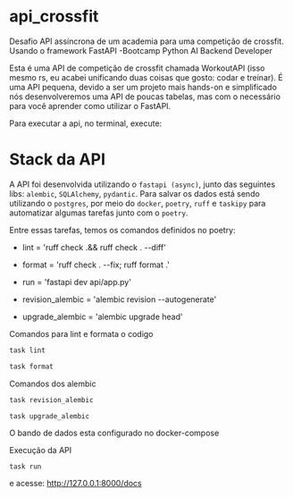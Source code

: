# api_crossfit
Desafio API assíncrona de um academia para uma competição de crossfit. Usando o framework FastAPI -Bootcamp Python AI Backend Developer 

Esta é uma API de competição de crossfit chamada WorkoutAPI (isso mesmo rs, eu acabei unificando duas coisas que gosto: codar e treinar). É uma API pequena, devido a ser um projeto mais hands-on e simplificado nós desenvolveremos uma API de poucas tabelas, mas com o necessário para você aprender como utilizar o FastAPI.

Para executar a api, no terminal, execute:

# Stack da API
A API foi desenvolvida utilizando o `fastapi (async)`, junto das seguintes libs: `alembic`, `SQLAlchemy`, `pydantic`. Para salvar os dados está sendo utilizando o `postgres`, por meio do `docker`,  `poetry`, `ruff` e `taskipy` para automatizar algumas tarefas junto com o `poetry`.

Entre essas tarefas, temos os comandos definidos no poetry:

- lint = 'ruff check .&& ruff check . --diff'

- format = 'ruff check . --fix; ruff format .'

- run = 'fastapi dev api/app.py'

- revision_alembic = 'alembic revision --autogenerate'

- upgrade_alembic = 'alembic upgrade head'



Comandos para lint e formata o codigo

```bash
task lint
```
```bash
task format
```

Comandos dos alembic
```bash
task revision_alembic
```

```bash
task upgrade_alembic
```

O bando de dados esta configurado no docker-compose 

Execução da API
```
task run
```
e acesse: http://127.0.0.1:8000/docs